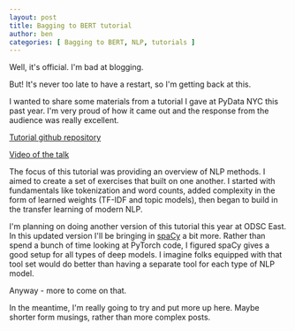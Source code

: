 ```yaml
---
layout: post
title: Bagging to BERT tutorial
author: ben
categories: [ Bagging to BERT, NLP, tutorials ]
---
```


Well, it's official.  I'm bad at blogging.

But! It's never too late to have a restart, so I'm getting back at this.

I wanted to share some materials from a tutorial I gave at PyData NYC this past year.  I'm very proud of how it came out and the response from the audience was really excellent.

[Tutorial github repository](https://github.com/bpben/bagging_to_bert)

[Video of the talk](https://www.youtube.com/watch?v=x2gcTDdbSp4)

The focus of this tutorial was providing an overview of NLP methods.  I aimed to create a set of exercises that built on one another.  I started with fundamentals like tokenization and word counts, added complexity in the form of learned weights (TF-IDF and topic models), then began to build in the transfer learning of modern NLP.

I'm planning on doing another version of this tutorial this year at ODSC East.  In this updated version I'll be bringing in [spaCy](https://spacy.io/) a bit more.  Rather than spend a bunch of time looking at PyTorch code, I figured spaCy gives a good setup for all types of deep models.  I imagine folks equipped with that tool set would do better than having a separate tool for each type of NLP model.

Anyway - more to come on that.

In the meantime, I'm really going to try and put more up here.  Maybe shorter form musings, rather than more complex posts.